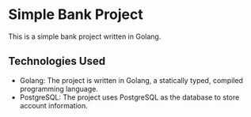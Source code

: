 # Simple Bank Project

This is a simple bank project written in Golang.

## Technologies Used

- Golang: The project is written in Golang, a statically typed, compiled programming language.
- PostgreSQL: The project uses PostgreSQL as the database to store account information.
